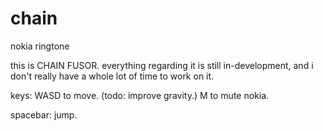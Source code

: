 # chain
nokia ringtone

this is CHAIN FUSOR. everything regarding it is still in-development, and i don't really have a whole lot of time to work on it. 

keys: WASD to move. (todo: improve gravity.) M to mute nokia. 

spacebar: jump. 
